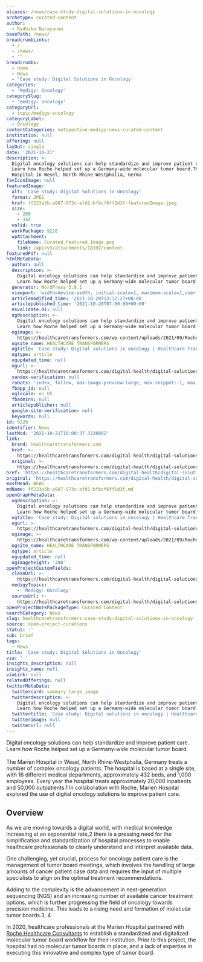```yaml
---
aliases: /news/case-study-digital-solutions-in-oncology
archetype: curated-content
author:
  - Radhika Narayanan
basePath: /news/
breadcrumbLinks:
  - /
  - /news/
  - ''
breadcrumbs:
  - Home
  - News
  - 'Case study: Digital Solutions in Oncology'
categories:
  - 'Medigy: Oncology'
categorySlug:
  - 'medigy: oncology'
categoryUrl:
  - topic/medigy-oncology
categoryLabel:
  - Oncology
contentCategories: netspective-medigy-news-curated-content
institution: null
offering: null
layOut: single
date: '2021-10-21'
description: >-
  Digital oncology solutions can help standardize and improve patient care.
  Learn how Roche helped set up a Germany-wide molecular tumor board.The Marien
  Hospital in Wesel, North Rhine-Westphalia, Germa
favIconImage: null
featuredImage:
  alt: 'Case study: Digital Solutions in Oncology'
  format: JPEG
  href: ff223a3b-a987-573c-afd1-bfbcf6ff1d3f-featuredImage.jpeg
  size:
    - 200
    - 344
  valid: true
  workPackage: 9226
  wpAttachment:
    fileName: Curated_Featured_Image.png
    link: /api/v3/attachments/18192/content
featuredPdf: null
htmlMetaData:
  author: null
  description: >-
    Digital oncology solutions can help standardize and improve patient care.
    Learn how Roche helped set up a Germany-wide molecular tumor board.
  generator: WordPress 5.8.1
  viewport: 'width=device-width, initial-scale=1, maximum-scale=1,user-scalable=0'
  articlemodified_time: '2021-10-20T13:12:27+00:00'
  articlepublished_time: '2021-10-20T07:00:00+00:00'
  msvalidate.01: null
  ogdescription: >-
    Digital oncology solutions can help standardize and improve patient care.
    Learn how Roche helped set up a Germany-wide molecular tumor board.
  ogimage: >-
    https://healthcaretransformers.com/wp-content/uploads/2021/09/Roche_CS_German-case-study-molecular-tumor-boards_HeaderThumb.png
  ogsite_name: HEALTHCARE TRANSFORMERS
  ogtitle: 'Case study: Digital solutions in oncology | Healthcare Transformers'
  ogtype: article
  ogupdated_time: null
  ogurl: >-
    https://healthcaretransformers.com/digital-health/digital-solutions-oncology/
  yandex-verification: null
  robots: 'index, follow, max-image-preview:large, max-snippet:-1, max-video-preview:-1'
  fbapp_id: null
  oglocale: en_US
  fbadmins: null
  articlepublisher: null
  google-site-verification: null
  keywords: null
id: 9226
identifier: News
lastMod: '2021-10-21T10:00:37.322080Z'
link:
  brand: healthcaretransformers.com
  href: >-
    https://healthcaretransformers.com/digital-health/digital-solutions-oncology/
  original: >-
    https://healthcaretransformers.com/digital-health/digital-solutions-oncology/
href: 'https://healthcaretransformers.com/digital-health/digital-solutions-oncology/'
original: 'https://healthcaretransformers.com/digital-health/digital-solutions-oncology/'
mastHead: NEWS
mdName: ff223a3b-a987-573c-afd1-bfbcf6ff1d3f.md
openGraphMetaData:
  ogdescription: >-
    Digital oncology solutions can help standardize and improve patient care.
    Learn how Roche helped set up a Germany-wide molecular tumor board.
  ogtitle: 'Case study: Digital solutions in oncology | Healthcare Transformers'
  ogurl: >-
    https://healthcaretransformers.com/digital-health/digital-solutions-oncology/
  ogimage: >-
    https://healthcaretransformers.com/wp-content/uploads/2021/09/Roche_CS_German-case-study-molecular-tumor-boards_HeaderThumb.png
  ogsite_name: HEALTHCARE TRANSFORMERS
  ogtype: article
  ogupdated_time: null
  ogimageheight: '200'
openProjectCustomFields:
  cleanUrl: >-
    https://healthcaretransformers.com/digital-health/digital-solutions-oncology/
  medigyTopics:
    - 'Medigy: Oncology'
  sourceUrl: >-
    https://healthcaretransformers.com/digital-health/digital-solutions-oncology/
openProjectWorkPackageType: Curated Content
searchCategory: News
slug: healthcaretransformers-case-study-digital-solutions-in-oncology
source: open-project-curations
status: ''
sub: brief
tags:
  - News
title: 'Case study: Digital Solutions in Oncology'
via: ' '
insights_description: null
insights_name: null
viaLink: null
relatedOfferings: null
twitterMetaData:
  twittercard: summary_large_image
  twitterdescription: >-
    Digital oncology solutions can help standardize and improve patient care.
    Learn how Roche helped set up a Germany-wide molecular tumor board.
  twittertitle: 'Case study: Digital solutions in oncology | Healthcare Transformers'
  twitterimage: null
  twitterurl: null
---
```

<p>Digital oncology solutions can help standardize and improve patient care. Learn how Roche helped set up a Germany-wide molecular tumor board.<br><br>The Marien Hospital in Wesel, North Rhine-Westphalia, Germany treats a number of complex oncology patients. The hospital is based at a single site, with 16 different medical departments, approximately 432 beds, and 1,000 employees. Every year the hospital treats approximately 20,000 inpatients and 50,000 outpatients.1 In collaboration with Roche, Marien Hospital explored the use of digital oncology solutions to improve patient care.</p><h2>Overview&nbsp;</h2><p>As we are moving towards a digital world, with medical knowledge increasing at an exponential rate,2 there is a pressing need for the simplification and standardization of hospital processes to enable healthcare professionals to clearly understand and interpret available data.&nbsp;</p><p>One challenging, yet crucial, process for oncology patient care is the management of tumor board meetings, which involves the handling of large amounts of cancer patient case data and requires the input of multiple specialists to align on the optimal treatment recommendations.</p><p>Adding to the complexity is the advancement in next-generation sequencing (NGS) and an increasing number of available cancer treatment options, which is further progressing the field of oncology towards precision medicine. This leads to a rising need and formation of molecular tumor boards.3, 4</p><p>In 2020, healthcare professionals at the Marien Hospital partnered with<a href="https://diagnostics.roche.com/global/en/services/roche-healthcare-consulting.html"> Roche Healthcare Consultants</a> to establish a standardized and digitalized molecular tumor board workflow for their institution. Prior to this project, the hospital had no molecular tumor boards in place, and a lack of expertise in executing this innovative and complex type of tumor board.&nbsp;</p>
